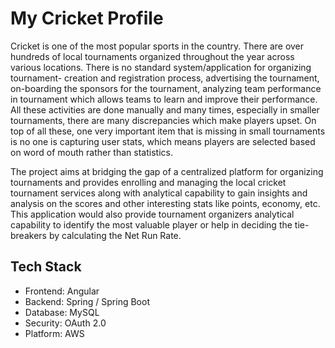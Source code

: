 # My Cricket Profile

Cricket is one of the most popular sports in the country. There are over hundreds of local tournaments organized throughout the year across various locations. There is no standard system/application for organizing tournament- creation and registration process, advertising the tournament, on-boarding the sponsors for the tournament, analyzing team performance in tournament which allows teams to learn and improve their performance. All these activities are done manually and many times, especially in smaller tournaments, there are many discrepancies which make players upset. On top of all these, one very important item that is missing in small tournaments is no one is capturing user stats, which means players are selected based on word of mouth rather than statistics.

The project aims at bridging the gap of a centralized platform for organizing tournaments and provides enrolling and managing the local cricket tournament services along with analytical capability to gain insights and analysis on the scores and other interesting stats like points, economy, etc. This application would also provide tournament organizers analytical capability to identify the most valuable player or help in deciding the tie-breakers by calculating the Net Run Rate.

## Tech Stack
- Frontend: Angular
- Backend: Spring / Spring Boot
- Database: MySQL
- Security: OAuth 2.0
- Platform: AWS



<!--

**Here are some ideas to get you started:**

🙋‍♀️ A short introduction - what is your organization all about?
🌈 Contribution guidelines - how can the community get involved?
👩‍💻 Useful resources - where can the community find your docs? Is there anything else the community should know?
🍿 Fun facts - what does your team eat for breakfast?
🧙 Remember, you can do mighty things with the power of [Markdown](https://docs.github.com/github/writing-on-github/getting-started-with-writing-and-formatting-on-github/basic-writing-and-formatting-syntax)
-->
